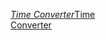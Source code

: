 <span class="wtb-ew-v1" style="width: 204px; display:inline-block"><script src="https://www.worldtimebuddy.com/clock_widget.js?h=6094817&bc=BD1550&cn=ArchiveCon&wt=c1"></script><i><a href="https://www.worldtimebuddy.com/">Time Converter</a></i><noscript><a href="https://www.worldtimebuddy.com/">Time Converter</a></noscript><script>window[wtb_event_widgets.pop()].init()</script></span>
